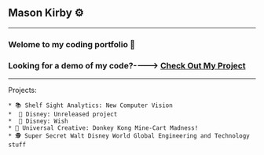 ## Mason Kirby ⚙️

---

### Welome to my coding portfolio 🙂

### Looking for a demo of my code?----> [Check Out My Project](https://github.com/Mason-programming/resume_code_examples/blob/main/code_python/demo.py)

---

Projects:

    * 📚 Shelf Sight Analytics: New Computer Vision  
    *  💫 Disney: Unreleased project 
    *  💫 Disney: Wish
    * 🧭 Universal Creative: Donkey Kong Mine-Cart Madness! 
    * 🕵️‍ Super Secret Walt Disney World Global Engineering and Technology stuff
